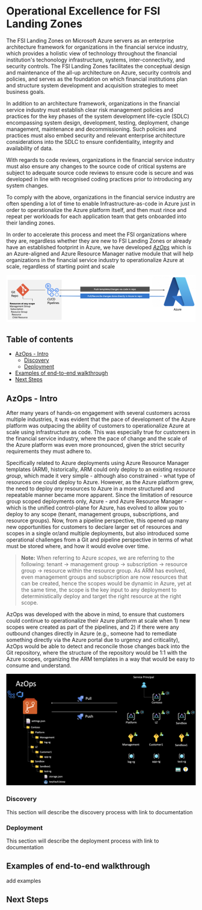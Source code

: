 # Operational Excellence for FSI Landing Zones

The FSI Landing Zones on Microsoft Azure servers as an enterprise architecture framework for organizations in the financial service industry, which provides a holistic view of technology throughout the financial institution's techonology infrastructure, systems, inter-connectivity, and security controls. The FSI Landing Zones facilitates the conceptual design and maintenance of the all-up architecture on Azure, security controls and policies, and serves as the foundation on which financial institutions plan and structure system development and acquisition strategies to meet business goals.

In addition to an architecture framework, organizations in the financial service industry must establish clear risk management policies and practices for the key phases of the system development life-cycle (SDLC) encompassing system design, development, testing, deployment, change management, maintenance and decommissioning. Such policies and practices must also embed security and relevant enterprise architecture considerations into the SDLC to ensure confidentiality, integrity and availability of data.

With regards to code reviews, organizations in the financial service industry must also ensure any changes to the source code of critical systems are subject to adequate source code reviews to ensure code is secure and was developed in line with recognised coding practices prior to introducing any system changes.

To comply with the above, organizations in the financial service industry are often spending a lot of time to enable Infrastructure-as-code in Azure just in order to operationalize the Azure platform itself, and then must rince and repeat per workloads for each application team that gets onboarded into their landing zones.

In order to accelerate this process and meet the FSI organizations where they are, regardless whether they are new to FSI Landing Zones or already have an established footprint in Azure, we have developed [*AzOps*](https://github.com/Azure/AzOps-Accelerator) which is an Azure-aligned and Azure Resource Manager native module that will help organizations in the financial service industry to operationalize Azure at scale, regardless of starting point and scale

![AzOps](../docs/azops.png)

## Table of contents

* [AzOps - Intro](#azops-intro)
    * [Discovery](#discovery)
    * [Deployment](#deployment)
* [Examples of end-to-end walkthrough](#examples-of-end-to-end-walkthrough)
* [Next Steps](#next-steps)

## AzOps - Intro

After many years of hands-on engagement with several customers across multiple industries, it was evident that the pace of development of the Azure platform was outpacing the ability of customers to operationalize Azure at scale using infrastructure as code. This was especially true for customers in the financial service industry, where the pace of change and the scale of the Azure platform was even more pronounced, given the strict security requirements they must adhere to.

Specifically related to Azure deployments using Azure Resource Manager templates (ARM), historically, ARM could only deploy to an existing *resource group*, which made it very simple - although also constrained - what type of resources one could deploy to Azure. However, as the Azure platform grew, the need to deploy *any* resources to Azure in a more structured and repeatable manner became more apparent. Since the limitation of resource group scoped deployments only, Azure - and Azure Resource Manager - which is the unified control-plane for Azure, has evolved to allow you to deploy to any scope (tenant, management groups, subscriptions, and resource groups). Now, from a pipeline perspective, this opened up many new opportunities for customers to declare larger set of resources and scopes in a single or/and multiple deployments, but also introduced some operational challenges from a Git and pipeline perspective in terms of what must be stored where, and how it would evolve over time.

> **Note:** When referring to Azure *scopes*, we are referring to the following: tenant -> management group -> subscription -> resource group -> resource within the resource group. As ARM has evolved, even management groups and subscription are now resources that can be created, hence the scopes would be dynamic in Azure, yet at the same time, the scope is the key input to any deployment to deterministically deploy and target the right resource at the right scope.

AzOps was developed with the above in mind, to ensure that customers could continue to operationalize their Azure platform at scale when 1) new scopes were created as part of the pipelines, and 2) if there were any outbound changes directly in Azure (e.g., someone had to remediate something directly via the Azure portal due to urgency and criticality), AzOps would be able to detect and reconcile those changes back into the Git repository, where the structure of the repository would be 1:1 with the Azure scopes, organizing the ARM templates in a way that would be easy to consume and understand.

![AzOps and ARM](../docs/azops-arm.png)

### Discovery
This section will describe the discovery process with link to documentation

### Deployment
This section will describe the deployment process with link to documentation

## Examples of end-to-end walkthrough
add examples

## Next Steps



